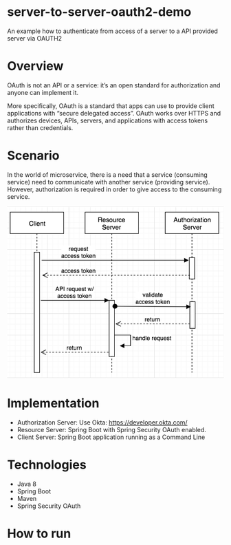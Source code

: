 # server-to-server-oauth2-demo

An example how to authenticate from access of a server to a API provided server via OAUTH2

# Overview
OAuth is not an API or a service: it’s an open standard for authorization and anyone can implement it.

More specifically, OAuth is a standard that apps can use to provide client applications with “secure delegated access”. OAuth works over HTTPS and authorizes devices, APIs, servers, and applications with access tokens rather than credentials.

# Scenario
In the world of microservice, there is a need that a service (consuming service) need to communicate with another service (providing service). However, authorization is required in order to give access to the consuming service.

![Alt text](./server-to-server-oauth2.png "Server to server OAUTH2")

# Implementation
* Authorization Server: Use Okta: https://developer.okta.com/
* Resource Server: Spring Boot with Spring Security OAuth enabled.
* Client Server: Spring Boot application running as a Command Line

# Technologies
* Java 8
* Spring Boot
* Maven
* Spring Security OAuth

# How to run
